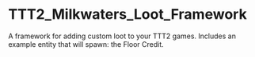 # TTT2_Milkwaters_Loot_Framework
A framework for adding custom loot to your TTT2 games. Includes an example entity that will spawn: the Floor Credit.
